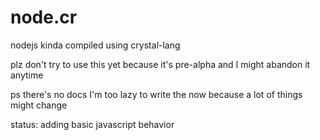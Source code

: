 # node.cr
nodejs kinda compiled using crystal-lang

plz don't try to use this yet because it's pre-alpha and I might abandon it anytime

ps there's no docs I'm too lazy to write the now because a lot of things might change

status: adding basic javascript behavior